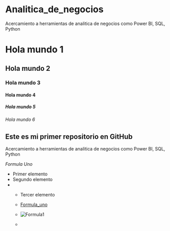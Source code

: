 # Analitica_de_negocios
Acercamiento a herramientas de analitica de negocios como Power BI, SQL, Python
# Hola mundo 1
## Hola mundo 2
### Hola mundo 3
#### Hola mundo 4
##### Hola mundo 5
###### Hola mundo 6

## **Este es mi primer repositorio en GitHub**
Acercamiento a herramientas de analitica de negocios como Power BI, SQL, Python


*Formula Uno*

* Primer elemento
* Segundo elemento
* * Tercer elemento
 
  * [Formula_uno](https://www.formula1.com/)
  * ![Formula1](https://cdn.motor1.com/images/mgl/O487B/s1/nuevo-logo-de-f1-2018.webp)
  * 
